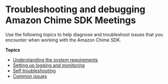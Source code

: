 # Troubleshooting and debugging Amazon Chime SDK Meetings<a name="troubleshoot-sdk-meetings"></a>

Use the following topics to help diagnose and troubleshoot issues that you encounter when working with the Amazon Chime SDK\. 

**Topics**
+ [Understanding the system requirements](ts-supported-browsers.md)
+ [Setting up logging and monitoring](ts-log-monitor.md)
+ [Self troubleshooting](self-troubleshooting.md)
+ [Common issues](common-issues.md)